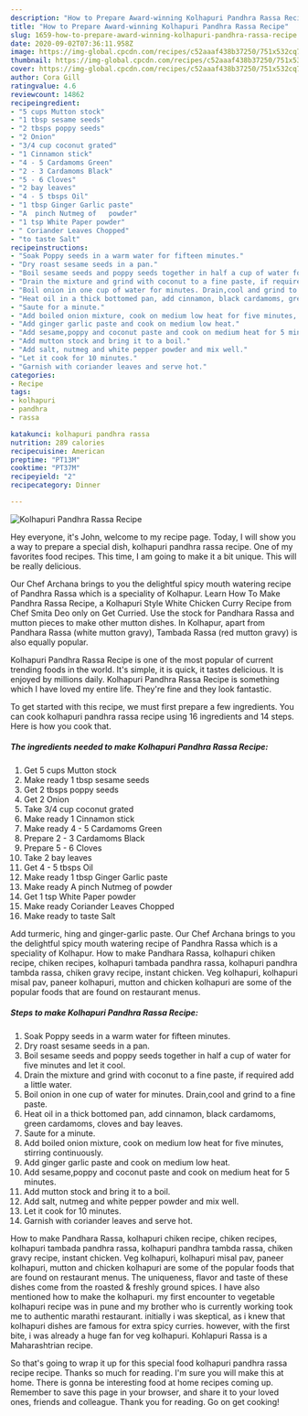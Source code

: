 ```yaml
---
description: "How to Prepare Award-winning Kolhapuri Pandhra Rassa Recipe"
title: "How to Prepare Award-winning Kolhapuri Pandhra Rassa Recipe"
slug: 1659-how-to-prepare-award-winning-kolhapuri-pandhra-rassa-recipe
date: 2020-09-02T07:36:11.958Z
image: https://img-global.cpcdn.com/recipes/c52aaaf438b37250/751x532cq70/kolhapuri-pandhra-rassa-recipe-recipe-main-photo.jpg
thumbnail: https://img-global.cpcdn.com/recipes/c52aaaf438b37250/751x532cq70/kolhapuri-pandhra-rassa-recipe-recipe-main-photo.jpg
cover: https://img-global.cpcdn.com/recipes/c52aaaf438b37250/751x532cq70/kolhapuri-pandhra-rassa-recipe-recipe-main-photo.jpg
author: Cora Gill
ratingvalue: 4.6
reviewcount: 14862
recipeingredient:
- "5 cups Mutton stock"
- "1 tbsp sesame seeds"
- "2 tbsps poppy seeds"
- "2 Onion"
- "3/4 cup coconut grated"
- "1 Cinnamon stick"
- "4 - 5 Cardamoms Green"
- "2 - 3 Cardamoms Black"
- "5 - 6 Cloves"
- "2 bay leaves"
- "4 - 5 tbsps Oil"
- "1 tbsp Ginger Garlic paste"
- "A  pinch Nutmeg of   powder"
- "1 tsp White Paper powder"
- " Coriander Leaves Chopped"
- "to taste Salt"
recipeinstructions:
- "Soak Poppy seeds in a warm water for fifteen minutes."
- "Dry roast sesame seeds in a pan."
- "Boil sesame seeds and poppy seeds together in half a cup of water for five minutes and let it cool."
- "Drain the mixture and grind with coconut to a fine paste, if required add a little water."
- "Boil onion in one cup of water for minutes. Drain,cool and grind to a fine paste."
- "Heat oil in a thick bottomed pan, add cinnamon, black cardamoms, green cardamoms, cloves and bay leaves."
- "Saute for a minute."
- "Add boiled onion mixture, cook on medium low heat for five minutes, stirring continuously."
- "Add ginger garlic paste and cook on medium low heat."
- "Add sesame,poppy and coconut paste and cook on medium heat for 5 minutes."
- "Add mutton stock and bring it to a boil."
- "Add salt, nutmeg and white pepper powder and mix well."
- "Let it cook for 10 minutes."
- "Garnish with coriander leaves and serve hot."
categories:
- Recipe
tags:
- kolhapuri
- pandhra
- rassa

katakunci: kolhapuri pandhra rassa 
nutrition: 289 calories
recipecuisine: American
preptime: "PT13M"
cooktime: "PT37M"
recipeyield: "2"
recipecategory: Dinner

---
```



![Kolhapuri Pandhra Rassa Recipe](https://img-global.cpcdn.com/recipes/c52aaaf438b37250/751x532cq70/kolhapuri-pandhra-rassa-recipe-recipe-main-photo.jpg)

Hey everyone, it's John, welcome to my recipe page. Today, I will show you a way to prepare a special dish, kolhapuri pandhra rassa recipe. One of my favorites food recipes. This time, I am going to make it a bit unique. This will be really delicious.

Our Chef Archana brings to you the delightful spicy mouth watering recipe of Pandhra Rassa which is a speciality of Kolhapur. Learn How To Make Pandhra Rassa Recipe, a Kolhapuri Style White Chicken Curry Recipe from Chef Smita Deo only on Get Curried. Use the stock for Pandhara Rassa and mutton pieces to make other mutton dishes. In Kolhapur, apart from Pandhara Rassa (white mutton gravy), Tambada Rassa (red mutton gravy) is also equally popular.

Kolhapuri Pandhra Rassa Recipe is one of the most popular of current trending foods in the world. It's simple, it is quick, it tastes delicious. It is enjoyed by millions daily. Kolhapuri Pandhra Rassa Recipe is something which I have loved my entire life. They're fine and they look fantastic.


To get started with this recipe, we must first prepare a few ingredients. You can cook kolhapuri pandhra rassa recipe using 16 ingredients and 14 steps. Here is how you cook that.

<!--inarticleads1-->

##### The ingredients needed to make Kolhapuri Pandhra Rassa Recipe:

1. Get 5 cups Mutton stock
1. Make ready 1 tbsp sesame seeds
1. Get 2 tbsps poppy seeds
1. Get 2 Onion
1. Take 3/4 cup coconut grated
1. Make ready 1 Cinnamon stick
1. Make ready 4 - 5 Cardamoms Green
1. Prepare 2 - 3 Cardamoms Black
1. Prepare 5 - 6 Cloves
1. Take 2 bay leaves
1. Get 4 - 5 tbsps Oil
1. Make ready 1 tbsp Ginger Garlic paste
1. Make ready A  pinch Nutmeg of   powder
1. Get 1 tsp White Paper powder
1. Make ready  Coriander Leaves Chopped
1. Make ready to taste Salt


Add turmeric, hing and ginger-garlic paste. Our Chef Archana brings to you the delightful spicy mouth watering recipe of Pandhra Rassa which is a speciality of Kolhapur. How to make Pandhara Rassa, kolhapuri chiken recipe, chiken recipes, kolhapuri tambada pandhra rassa, kolhapuri pandhra tambda rassa, chiken gravy recipe, instant chicken. Veg kolhapuri, kolhapuri misal pav, paneer kolhapuri, mutton and chicken kolhapuri are some of the popular foods that are found on restaurant menus. 

<!--inarticleads2-->

##### Steps to make Kolhapuri Pandhra Rassa Recipe:

1. Soak Poppy seeds in a warm water for fifteen minutes.
1. Dry roast sesame seeds in a pan.
1. Boil sesame seeds and poppy seeds together in half a cup of water for five minutes and let it cool.
1. Drain the mixture and grind with coconut to a fine paste, if required add a little water.
1. Boil onion in one cup of water for minutes. Drain,cool and grind to a fine paste.
1. Heat oil in a thick bottomed pan, add cinnamon, black cardamoms, green cardamoms, cloves and bay leaves.
1. Saute for a minute.
1. Add boiled onion mixture, cook on medium low heat for five minutes, stirring continuously.
1. Add ginger garlic paste and cook on medium low heat.
1. Add sesame,poppy and coconut paste and cook on medium heat for 5 minutes.
1. Add mutton stock and bring it to a boil.
1. Add salt, nutmeg and white pepper powder and mix well.
1. Let it cook for 10 minutes.
1. Garnish with coriander leaves and serve hot.


How to make Pandhara Rassa, kolhapuri chiken recipe, chiken recipes, kolhapuri tambada pandhra rassa, kolhapuri pandhra tambda rassa, chiken gravy recipe, instant chicken. Veg kolhapuri, kolhapuri misal pav, paneer kolhapuri, mutton and chicken kolhapuri are some of the popular foods that are found on restaurant menus. The uniqueness, flavor and taste of these dishes come from the roasted &amp; freshly ground spices. I have also mentioned how to make the kolhapuri. my first encounter to vegetable kolhapuri recipe was in pune and my brother who is currently working took me to authentic marathi restaurant. initially i was skeptical, as i knew that kolhapuri dishes are famous for extra spicy curries. however, with the first bite, i was already a huge fan for veg kolhapuri. Kohlapuri Rassa is a Maharashtrian recipe. 

So that's going to wrap it up for this special food kolhapuri pandhra rassa recipe recipe. Thanks so much for reading. I'm sure you will make this at home. There is gonna be interesting food at home recipes coming up. Remember to save this page in your browser, and share it to your loved ones, friends and colleague. Thank you for reading. Go on get cooking!
